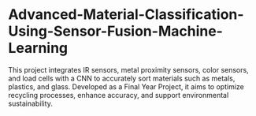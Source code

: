 # Advanced-Material-Classification-Using-Sensor-Fusion-Machine-Learning
This project integrates IR sensors, metal proximity sensors, color sensors, and load cells with a CNN to accurately sort materials such as metals, plastics, and glass. Developed as a Final Year Project, it aims to optimize recycling processes, enhance accuracy, and support environmental sustainability.
